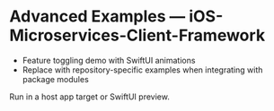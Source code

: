 # Advanced Examples — iOS-Microservices-Client-Framework

- Feature toggling demo with SwiftUI animations
- Replace with repository-specific examples when integrating with package modules

Run in a host app target or SwiftUI preview.
